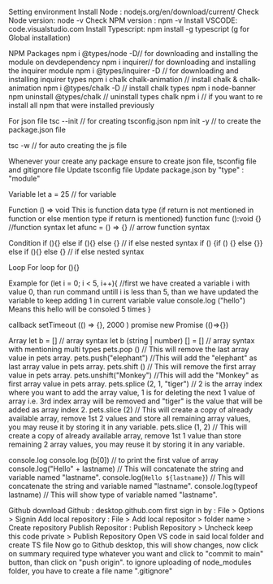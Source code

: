 Setting environment
Install Node : nodejs.org/en/download/current/
Check Node version: node -v
Check NPM version : npm -v
Install VSCODE: code.visualstudio.com
Install Typescript: npm install -g typescript (g for Global installation)

NPM Packages
npm i @types/node -D// for downloading and installing the module on devdependency
npm i inquirer// for downloading and installing the inquirer module
npm i @types/inquirer -D // for downloading and installing inquirer types
npm i chalk chalk-animation // install  chalk & chalk-animation
npm i @types/chalk -D // install chalk types
npm i node-banner
npm uninstall @types/chalk // uninstall types chalk
npm i // if you want to re install all npm that were installed previously

For json file
tsc --init // for creating tsconfig.json
npm init -y // to create the package.json file

tsc -w // for auto creating the js file

Whenever your create any package ensure to create json file, tsconfig file and gitignore file
Update tsconfig file
Update package.json by "type" : "module"

Variable
let a = 25 // for variable

Function
() => void	This is function data type (if return is not mentioned in function or else mention type if return is mentioned)
function func ():void {} //function syntax
let afunc = () => {} // arrow function syntax


Condition
if (){} else if (){} else {} // if else nested syntax
if () {if () {} else {}} else if (){} else {} // if else nested syntax


Loop
For loop
for (){}

Example
for (let i = 0; i < 5, i++){ //first we have created a variable i with value 0, 
				than run command untill i is less than 5, 
				than we have updated the variable to keep adding 1 in current variable value 
console.log ("hello")		Means this hello will be consoled 5 times
}



callback
setTimeout (() => {}, 2000 )
promise
new Promise (()=>{})




Array
let b = [] // array syntax
let b (string | number) [] = [] // array syntax with mentioning multi types
pets.pop () // This will remove the last array value in pets array.
pets.push("elephant") //This will add the "elephant" as last array value in pets array.
pets.shift () // This will remove the first array value in pets array.
pets.unshift("Monkey") //This will add the "Monkey" as first array value in pets array.
pets.splice (2, 1, "tiger") // 2 is the array index where you want to add the array value, 1 is for deleting the next 1 value of array i.e. 3rd index array will be removed and "tiger" is the value that will be added as array index 2.
pets.slice (2) // This will create a copy of already available array, remove 1st 2 values and store all remaining array values, you may reuse it by storing it in any variable.
pets.slice (1, 2) // This will create a copy of already available array, remove 1st 1 value than store remaining 2 array values, you may reuse it by storing it in any variable.


console.log
console.log (b[0]) // to print the first value of array
console.log("Hello" + lastname) // This will concatenate the string and variable named "lastname".
console.log(`Hello ${lastname}`) // This will concatenate the string and variable named "lastname".
console.log(typeof lastname) // This will show type of variable named "lastname".


Github
download Github : desktop.github.com
first sign in by : File > Options > Signin
Add local repository : File > Add local repositor > folder name > Create repository
Publish Repositor : Publish Repository > Uncheck keep this code private > Publish Repository
Open VS code in said local folder and create TS file
Now go to Github desktop, this will show changes, now click on summary required type whatever you want and click to "commit to main" button, than click on "push origin".
to ignore uploading of node_modules folder, you have to create a file name ".gitignore"